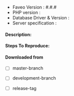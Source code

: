 - Faveo Version : #.#.#
- PHP version :
- Database Driver & Version :
- Server specification :

#### Description:


#### Steps To Reproduce:



#### Downloaded from
- [ ] master-branch

- [ ] development-branch

- [ ] release-tag

